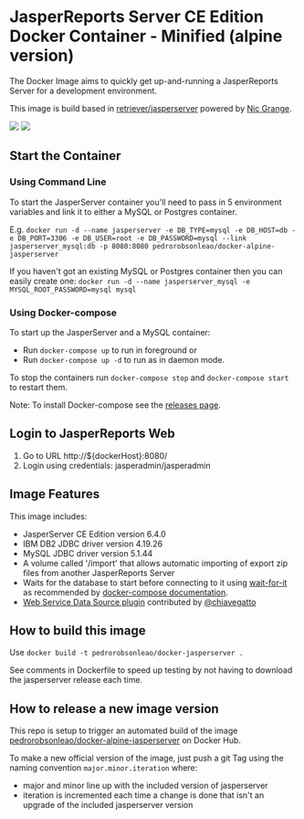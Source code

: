 # JasperReports Server CE Edition Docker Container - Minified (alpine version)

The Docker Image aims to quickly get up-and-running a JasperReports Server for a development environment.

This image is build based in [retriever/jasperserver](https://github.com/retrievercommunications/docker-jasperserver) powered by [Nic Grange](mailto:nicolas.grange@retrievercommunications.com).

[![](https://images.microbadger.com/badges/image/pedrorobsonleao/docker-alpine-jasperserver.svg)](https://microbadger.com/images/pedrorobsonleao/docker-docker-alpine-jasperserver "Get your own image badge on microbadger.com") [![](https://images.microbadger.com/badges/version/pedrorobsonleao/docker-alpine-jasperserver.svg)](https://microbadger.com/images/pedrorobsonleao/docker-alpine-jasperserver "Get your own version badge on microbadger.com")
## Start the Container

### Using Command Line

To start the JasperServer container you'll need to pass in 5 environment variables and link it to either a MySQL or Postgres container.

E.g. `docker run -d --name jasperserver -e DB_TYPE=mysql -e DB_HOST=db -e DB_PORT=3306 -e DB_USER=root -e DB_PASSWORD=mysql --link jasperserver_mysql:db -p 8080:8080 pedrorobsonleao/docker-alpine-jasperserver`

If you haven't got an existing MySQL or Postgres container then you can easily create one:
`docker run -d --name jasperserver_mysql -e MYSQL_ROOT_PASSWORD=mysql mysql`


### Using Docker-compose

To start up the JasperServer and a MySQL container:

* Run `docker-compose up` to run in foreground or
* Run `docker-compose up -d` to run as in daemon mode.

To stop the containers run `docker-compose stop` and `docker-compose start` to restart them.

Note: To install Docker-compose see the [releases page](https://github.com/docker/compose/releases). 


## Login to JasperReports Web

1. Go to URL http://${dockerHost}:8080/
2. Login using credentials: jasperadmin/jasperadmin


## Image Features
This image includes:
* JasperServer CE Edition version 6.4.0
* IBM DB2 JDBC driver version 4.19.26
* MySQL JDBC driver version 5.1.44
* A volume called '/import' that allows automatic importing of export zip files from another JasperReports Server
* Waits for the database to start before connecting to it using [wait-for-it](https://github.com/vishnubob/wait-for-it) as recommended by [docker-compose documentation](https://docs.docker.com/compose/startup-order/).
* [Web Service Data Source plugin](https://community.jaspersoft.com/project/web-service-data-source) contributed by [@chiavegatto](https://github.com/chiavegatto)

## How to build this image
Use `docker build -t pedrorobsonleao/docker-jasperserver .` 

See comments in Dockerfile to speed up testing by not having to download the jasperserver release each time.

## How to release a new image version
This repo is setup to trigger an automated build of the image [pedrorobsonleao/docker-alpine-jasperserver](https://hub.docker.com/r/pedrorobsonleao/docker-alpine-jasperserver/) on Docker Hub.

To make a new official version of the image, just push a git Tag using the naming convention `major.minor.iteration` where:
* major and minor line up with the included version of jasperserver 
* iteration is incremented each time a change is done that isn't an upgrade of the included jasperserver version
